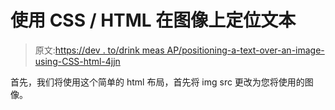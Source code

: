 # 使用 CSS / HTML 在图像上定位文本

> 原文:[https://dev . to/drink meas AP/positioning-a-text-over-an-image-using-CSS-html-4jjn](https://dev.to/drinkmeasap/positioning-a-text-over-an-image-using-css-html-4jjn)

首先，我们将使用这个简单的 html 布局，首先将 img src 更改为您将使用的图像。